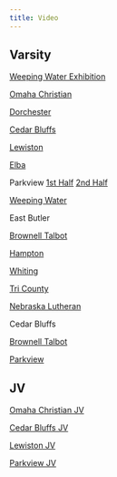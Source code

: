 ```yaml
---
title: Video
---
```

## Varsity
[Weeping Water Exhibition](https://www.youtube.com/watch?v=ursGrJBEZaE&start=6600)

[Omaha Christian](https://www.youtube.com/watch?v=utIpvVrFD74&start=9515)

[Dorchester](https://youtu.be/MXLH1R3kCRE?t=6567)

[Cedar Bluffs](https://youtu.be/2LrolpXqiGY?t=9070)

[Lewiston](https://youtu.be/RxPYTkeDEbw?t=9702)

[Elba](https://youtu.be/4K2E0EiELrQ?t=7337)

Parkview [1st Half](https://youtu.be/FwOHlK-6bpM?t=11811) [2nd Half](https://youtu.be/ROlao_JetYQ)

[Weeping Water](https://youtu.be/t1Jwhg21I5Y?t=6344)

East Butler

[Brownell Talbot](https://youtu.be/1IFw04Ye0dg?t=15278)

[Hampton](https://youtu.be/vVbE09dgRFM?t=10731)

[Whiting](https://youtu.be/cZ-EEhPPm8Q?t=7315)

[Tri County](https://youtu.be/dNyUTgco2pQ?t=16715)

[Nebraska Lutheran](https://youtu.be/L9kzEFvbPzM?t=9365)

Cedar Bluffs

[Brownell Talbot](https://youtu.be/VonI6bCiz5c)

[Parkview](https://youtu.be/5G5vxwb8rEU?t=6060)

## JV
[Omaha Christian JV](https://www.youtube.com/watch?v=utIpvVrFD74&start=3730)

[Cedar Bluffs JV](https://youtu.be/2LrolpXqiGY)

[Lewiston JV](https://youtu.be/RxPYTkeDEbw?t=422)

[Parkview JV](https://youtu.be/FwOHlK-6bpM?t=0)
